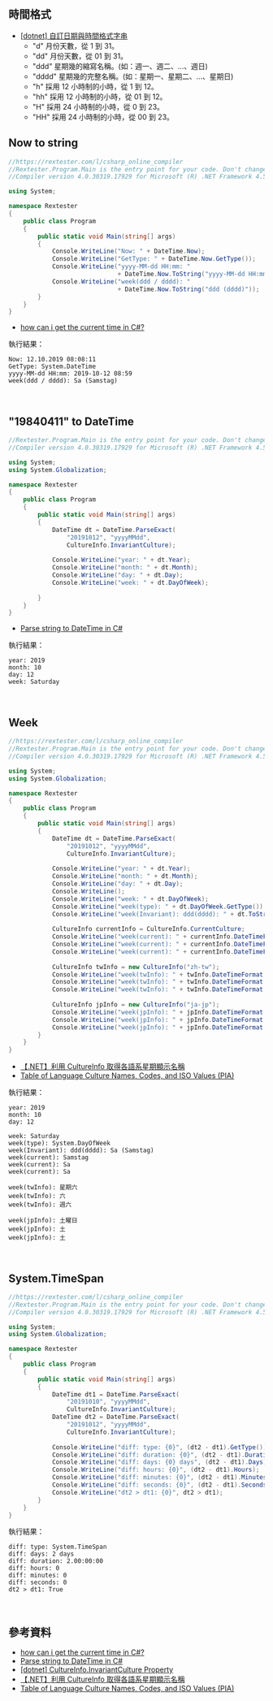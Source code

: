 ## 時間格式
- [[dotnet] 自訂日期與時間格式字串](https://docs.microsoft.com/zh-tw/dotnet/standard/base-types/custom-date-and-time-format-strings)
  - "d"	月份天數，從 1 到 31。
  - "dd"	月份天數，從 01 到 31。
  - "ddd"	星期幾的縮寫名稱。(如：週一、週二、...、週日)
  - "dddd"	星期幾的完整名稱。(如：星期一、星期二、...、星期日)
  - "h"	採用 12 小時制的小時，從 1 到 12。
  - "hh"	採用 12 小時制的小時，從 01 到 12。
  - "H"	採用 24 小時制的小時，從 0 到 23。
  - "HH"	採用 24 小時制的小時，從 00 到 23。

## Now to string
```C#
//https://rextester.com/l/csharp_online_compiler
//Rextester.Program.Main is the entry point for your code. Don't change it.
//Compiler version 4.0.30319.17929 for Microsoft (R) .NET Framework 4.5

using System;

namespace Rextester
{
    public class Program
    {
        public static void Main(string[] args)
        {
            Console.WriteLine("Now: " + DateTime.Now);
            Console.WriteLine("GetType: " + DateTime.Now.GetType());
            Console.WriteLine("yyyy-MM-dd HH:mm: "
                              + DateTime.Now.ToString("yyyy-MM-dd HH:mm"));
            Console.WriteLine("week(ddd / dddd): "
                              + DateTime.Now.ToString("ddd (dddd)"));
        }
    }
}
```
- [how can i get the current time in C#? ](https://stackoverflow.com/questions/10374089/how-can-i-get-the-current-time-in-c)

執行結果：
```
Now: 12.10.2019 08:08:11
GetType: System.DateTime
yyyy-MM-dd HH:mm: 2019-10-12 08:59
week(ddd / dddd): Sa (Samstag)
```

<br>

## "19840411" to DateTime
```C#
//Rextester.Program.Main is the entry point for your code. Don't change it.
//Compiler version 4.0.30319.17929 for Microsoft (R) .NET Framework 4.5

using System;
using System.Globalization;

namespace Rextester
{
    public class Program
    {
        public static void Main(string[] args)
        {
            DateTime dt = DateTime.ParseExact(
                "20191012", "yyyyMMdd", 
                CultureInfo.InvariantCulture);
            
            Console.WriteLine("year: " + dt.Year);
            Console.WriteLine("month: " + dt.Month);
            Console.WriteLine("day: " + dt.Day);
            Console.WriteLine("week: " + dt.DayOfWeek);
            
        }
    }
}
```
 - [Parse string to DateTime in C#](https://stackoverflow.com/questions/5366285/parse-string-to-datetime-in-c-sharp)

執行結果：
```
year: 2019
month: 10
day: 12
week: Saturday
```

<br>

## Week
```C#
//https://rextester.com/l/csharp_online_compiler
//Rextester.Program.Main is the entry point for your code. Don't change it.
//Compiler version 4.0.30319.17929 for Microsoft (R) .NET Framework 4.5

using System;
using System.Globalization;

namespace Rextester
{
    public class Program
    {
        public static void Main(string[] args)
        {
            DateTime dt = DateTime.ParseExact(
                "20191012", "yyyyMMdd", 
                CultureInfo.InvariantCulture);
            
            Console.WriteLine("year: " + dt.Year);
            Console.WriteLine("month: " + dt.Month);
            Console.WriteLine("day: " + dt.Day);
            Console.WriteLine();
            Console.WriteLine("week: " + dt.DayOfWeek);
            Console.WriteLine("week(type): " + dt.DayOfWeek.GetType());
            Console.WriteLine("week(Invariant): ddd(dddd): " + dt.ToString("ddd (dddd)"));
            
            CultureInfo currentInfo = CultureInfo.CurrentCulture;
            Console.WriteLine("week(current): " + currentInfo.DateTimeFormat.GetDayName(dt.DayOfWeek));
            Console.WriteLine("week(current): " + currentInfo.DateTimeFormat.GetShortestDayName(dt.DayOfWeek));
            Console.WriteLine("week(current): " + currentInfo.DateTimeFormat.GetAbbreviatedDayName(dt.DayOfWeek));
            
            CultureInfo twInfo = new CultureInfo("zh-tw");
            Console.WriteLine("week(twInfo): " + twInfo.DateTimeFormat.GetDayName(dt.DayOfWeek));
            Console.WriteLine("week(twInfo): " + twInfo.DateTimeFormat.GetShortestDayName(dt.DayOfWeek));
            Console.WriteLine("week(twInfo): " + twInfo.DateTimeFormat.GetAbbreviatedDayName(dt.DayOfWeek));
            
            CultureInfo jpInfo = new CultureInfo("ja-jp");
            Console.WriteLine("week(jpInfo): " + jpInfo.DateTimeFormat.GetDayName(dt.DayOfWeek));
            Console.WriteLine("week(jpInfo): " + jpInfo.DateTimeFormat.GetShortestDayName(dt.DayOfWeek));
            Console.WriteLine("week(jpInfo): " + jpInfo.DateTimeFormat.GetAbbreviatedDayName(dt.DayOfWeek));
        }
    }
}
```
 - [【.NET】利用 CultureInfo 取得各語系星期顯示名稱](https://dotblogs.com.tw/echo/2016/10/16/dotnet_dayofweek_displaybycultureinfo)
 - [Table of Language Culture Names, Codes, and ISO Values (PIA)](https://docs.microsoft.com/en-us/previous-versions/commerce-server/ee796272(v=cs.20)?redirectedfrom=MSDN)

執行結果：
```
year: 2019
month: 10
day: 12

week: Saturday
week(type): System.DayOfWeek
week(Invariant): ddd(dddd): Sa (Samstag)
week(current): Samstag
week(current): Sa
week(current): Sa

week(twInfo): 星期六
week(twInfo): 六
week(twInfo): 週六

week(jpInfo): 土曜日
week(jpInfo): 土
week(jpInfo): 土
```

<br>

## System.TimeSpan
```C#
//https://rextester.com/l/csharp_online_compiler
//Rextester.Program.Main is the entry point for your code. Don't change it.
//Compiler version 4.0.30319.17929 for Microsoft (R) .NET Framework 4.5

using System;
using System.Globalization;

namespace Rextester
{
    public class Program
    {
        public static void Main(string[] args)
        {
            DateTime dt1 = DateTime.ParseExact(
                "20191010", "yyyyMMdd", 
                CultureInfo.InvariantCulture);
            DateTime dt2 = DateTime.ParseExact(
                "20191012", "yyyyMMdd", 
                CultureInfo.InvariantCulture);
            
            Console.WriteLine("diff: type: {0}", (dt2 - dt1).GetType());
            Console.WriteLine("diff: duration: {0}", (dt2 - dt1).Duration());
            Console.WriteLine("diff: days: {0} days", (dt2 - dt1).Days);
            Console.WriteLine("diff: hours: {0}", (dt2 - dt1).Hours);
            Console.WriteLine("diff: minutes: {0}", (dt2 - dt1).Minutes);
            Console.WriteLine("diff: seconds: {0}", (dt2 - dt1).Seconds);
            Console.WriteLine("dt2 > dt1: {0}", dt2 > dt1);
        }
    }
}
```

執行結果：
```
diff: type: System.TimeSpan
diff: days: 2 days
diff: duration: 2.00:00:00
diff: hours: 0
diff: minutes: 0
diff: seconds: 0
dt2 > dt1: True
```

<br>

## 參考資料
- [how can i get the current time in C#? ](https://stackoverflow.com/questions/10374089/how-can-i-get-the-current-time-in-c)
- [Parse string to DateTime in C#](https://stackoverflow.com/questions/5366285/parse-string-to-datetime-in-c-sharp)
- [[dotnet] CultureInfo.InvariantCulture Property](https://docs.microsoft.com/zh-tw/dotnet/api/system.globalization.cultureinfo.invariantculture?view=netframework-4.8)
 - [【.NET】利用 CultureInfo 取得各語系星期顯示名稱](https://dotblogs.com.tw/echo/2016/10/16/dotnet_dayofweek_displaybycultureinfo)
 - [Table of Language Culture Names, Codes, and ISO Values (PIA)](https://docs.microsoft.com/en-us/previous-versions/commerce-server/ee796272(v=cs.20)?redirectedfrom=MSDN)

